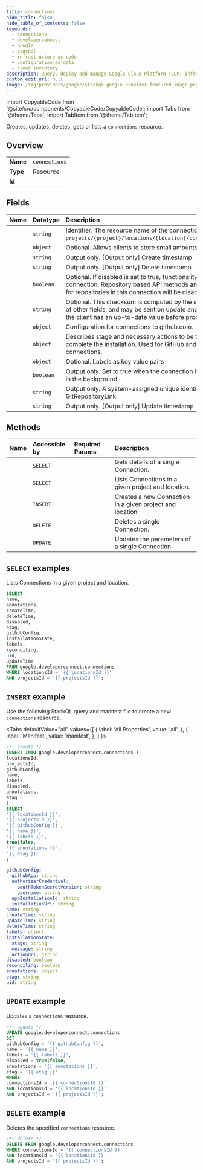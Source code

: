 ```yaml
---
title: connections
hide_title: false
hide_table_of_contents: false
keywords:
  - connections
  - developerconnect
  - google
  - stackql
  - infrastructure-as-code
  - configuration-as-data
  - cloud inventory
description: Query, deploy and manage Google Cloud Platform (GCP) infrastructure and resources using SQL
custom_edit_url: null
image: /img/providers/google/stackql-google-provider-featured-image.png
---
```


import CopyableCode from '@site/src/components/CopyableCode/CopyableCode';
import Tabs from '@theme/Tabs';
import TabItem from '@theme/TabItem';

Creates, updates, deletes, gets or lists a <code>connections</code> resource.

## Overview
<table><tbody>
<tr><td><b>Name</b></td><td><code>connections</code></td></tr>
<tr><td><b>Type</b></td><td>Resource</td></tr>
<tr><td><b>Id</b></td><td><CopyableCode code="google.developerconnect.connections" /></td></tr>
</tbody></table>

## Fields
| Name | Datatype | Description |
|:-----|:---------|:------------|
| <CopyableCode code="name" /> | `string` | Identifier. The resource name of the connection, in the format `projects/{project}/locations/{location}/connections/{connection_id}`. |
| <CopyableCode code="annotations" /> | `object` | Optional. Allows clients to store small amounts of arbitrary data. |
| <CopyableCode code="createTime" /> | `string` | Output only. [Output only] Create timestamp |
| <CopyableCode code="deleteTime" /> | `string` | Output only. [Output only] Delete timestamp |
| <CopyableCode code="disabled" /> | `boolean` | Optional. If disabled is set to true, functionality is disabled for this connection. Repository based API methods and webhooks processing for repositories in this connection will be disabled. |
| <CopyableCode code="etag" /> | `string` | Optional. This checksum is computed by the server based on the value of other fields, and may be sent on update and delete requests to ensure the client has an up-to-date value before proceeding. |
| <CopyableCode code="githubConfig" /> | `object` | Configuration for connections to github.com. |
| <CopyableCode code="installationState" /> | `object` | Describes stage and necessary actions to be taken by the user to complete the installation. Used for GitHub and GitHub Enterprise based connections. |
| <CopyableCode code="labels" /> | `object` | Optional. Labels as key value pairs |
| <CopyableCode code="reconciling" /> | `boolean` | Output only. Set to true when the connection is being set up or updated in the background. |
| <CopyableCode code="uid" /> | `string` | Output only. A system-assigned unique identifier for a the GitRepositoryLink. |
| <CopyableCode code="updateTime" /> | `string` | Output only. [Output only] Update timestamp |

## Methods
| Name | Accessible by | Required Params | Description |
|:-----|:--------------|:----------------|:------------|
| <CopyableCode code="get" /> | `SELECT` | <CopyableCode code="connectionsId, locationsId, projectsId" /> | Gets details of a single Connection. |
| <CopyableCode code="list" /> | `SELECT` | <CopyableCode code="locationsId, projectsId" /> | Lists Connections in a given project and location. |
| <CopyableCode code="create" /> | `INSERT` | <CopyableCode code="locationsId, projectsId" /> | Creates a new Connection in a given project and location. |
| <CopyableCode code="delete" /> | `DELETE` | <CopyableCode code="connectionsId, locationsId, projectsId" /> | Deletes a single Connection. |
| <CopyableCode code="patch" /> | `UPDATE` | <CopyableCode code="connectionsId, locationsId, projectsId" /> | Updates the parameters of a single Connection. |

## `SELECT` examples

Lists Connections in a given project and location.

```sql
SELECT
name,
annotations,
createTime,
deleteTime,
disabled,
etag,
githubConfig,
installationState,
labels,
reconciling,
uid,
updateTime
FROM google.developerconnect.connections
WHERE locationsId = '{{ locationsId }}'
AND projectsId = '{{ projectsId }}'; 
```

## `INSERT` example

Use the following StackQL query and manifest file to create a new <code>connections</code> resource.

<Tabs
    defaultValue="all"
    values={[
        { label: 'All Properties', value: 'all', },
        { label: 'Manifest', value: 'manifest', },
    ]
}>
<TabItem value="all">

```sql
/*+ create */
INSERT INTO google.developerconnect.connections (
locationsId,
projectsId,
githubConfig,
name,
labels,
disabled,
annotations,
etag
)
SELECT 
'{{ locationsId }}',
'{{ projectsId }}',
'{{ githubConfig }}',
'{{ name }}',
'{{ labels }}',
true|false,
'{{ annotations }}',
'{{ etag }}'
;
```
</TabItem>
<TabItem value="manifest">

```yaml
githubConfig:
  githubApp: string
  authorizerCredential:
    oauthTokenSecretVersion: string
    username: string
  appInstallationId: string
  installationUri: string
name: string
createTime: string
updateTime: string
deleteTime: string
labels: object
installationState:
  stage: string
  message: string
  actionUri: string
disabled: boolean
reconciling: boolean
annotations: object
etag: string
uid: string

```
</TabItem>
</Tabs>

## `UPDATE` example

Updates a <code>connections</code> resource.

```sql
/*+ update */
UPDATE google.developerconnect.connections
SET 
githubConfig = '{{ githubConfig }}',
name = '{{ name }}',
labels = '{{ labels }}',
disabled = true|false,
annotations = '{{ annotations }}',
etag = '{{ etag }}'
WHERE 
connectionsId = '{{ connectionsId }}'
AND locationsId = '{{ locationsId }}'
AND projectsId = '{{ projectsId }}';
```

## `DELETE` example

Deletes the specified <code>connections</code> resource.

```sql
/*+ delete */
DELETE FROM google.developerconnect.connections
WHERE connectionsId = '{{ connectionsId }}'
AND locationsId = '{{ locationsId }}'
AND projectsId = '{{ projectsId }}';
```
